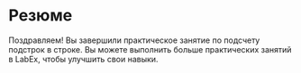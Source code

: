 # Резюме

Поздравляем! Вы завершили практическое занятие по подсчету подстрок в строке. Вы можете выполнить больше практических занятий в LabEx, чтобы улучшить свои навыки.
